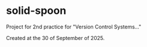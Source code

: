 # solid-spoon

Project for 2nd practice for "Version Control Systems..."

Created at the 30 of September of 2025.
